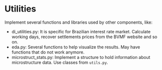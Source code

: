 # Utilities

Implement several functions and libraries used by other components, like:

- di_utilities.py: It is specific for Brazilian interest rate market. Calculate working days, recover settlements prices from the BVMF website and so on.
- eda.py: Several functions to help visualize the results. May have functions that do not work anymore.
- microstruct_stats.py: Implement a structure to hold information about microstructure data. Use classes from `utils.py`.
